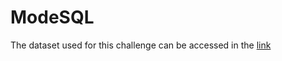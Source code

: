 # ModeSQL

The dataset used for this challenge can be accessed in the [link](https://app.mode.com/sqlchallenge1/tables)
